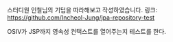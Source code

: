 스터디원 인철님의 기텁을 따라해보고 작성하였습니다. 
링크: https://github.com/Incheol-Jung/jpa-repository-test

OSIV가 JSP까지 영속성 컨택스트를 열어주는지 테스트를 한다.

 


